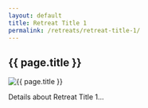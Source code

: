 ```yaml
---
layout: default
title: Retreat Title 1
permalink: /retreats/retreat-title-1/
---
```


<section id="retreat-details">
    <h1>{{ page.title }}</h1>
    <img src="/assets/images/retreat1.jpg" alt="{{ page.title }}">
    <p>Details about Retreat Title 1...</p>
</section>
